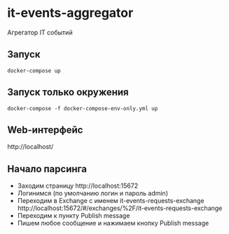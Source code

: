 # it-events-aggregator
Агрегатор IT событий

## Запуск
    docker-compose up

## Запуск только окружения
    docker-compose -f docker-compose-env-only.yml up

## Web-интерфейс
http://localhost/

## Начало парсинга
* Заходим страницу http://localhost:15672
* Логинимся (по умолчанию логин и пароль admin)
* Переходим в Exchange с именем it-events-requests-exchange <br /> http://localhost:15672/#/exchanges/%2F/it-events-requests-exchange
* Переходим к пункту Publish message
* Пишем любое сообщение и нажимаем кнопку Publish message